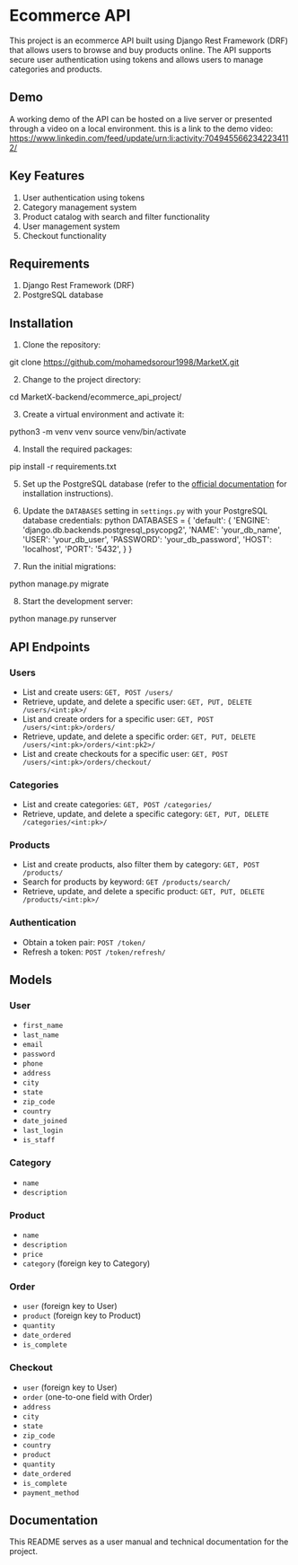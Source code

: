 # Ecommerce API

This project is an ecommerce API built using Django Rest Framework (DRF) that allows users to browse and buy products 
online. The API supports secure user authentication using tokens and allows users to manage categories and products.

## Demo

A working demo of the API can be hosted on a live server or presented through a video on a local environment.
this is a link to the demo video: https://www.linkedin.com/feed/update/urn:li:activity:7049455662342234112/

## Key Features

1. User authentication using tokens
2. Category management system
3. Product catalog with search and filter functionality
4. User management system
5. Checkout functionality

## Requirements

1. Django Rest Framework (DRF)
2. PostgreSQL database

## Installation

1. Clone the repository:

git clone https://github.com/mohamedsorour1998/MarketX.git


2. Change to the project directory:

cd MarketX-backend/ecommerce_api_project/


3. Create a virtual environment and activate it:

python3 -m venv venv
source venv/bin/activate


4. Install the required packages:

pip install -r requirements.txt


5. Set up the PostgreSQL database (refer to the [official documentation](https://www.postgresql.org/docs/current/tutorial-install.html) for installation instructions).

6. Update the `DATABASES` setting in `settings.py` with your PostgreSQL database credentials:
python
DATABASES = {
    'default': {
        'ENGINE': 'django.db.backends.postgresql_psycopg2',
        'NAME': 'your_db_name',
        'USER': 'your_db_user',
        'PASSWORD': 'your_db_password',
        'HOST': 'localhost',
        'PORT': '5432',
    }
}


7. Run the initial migrations:

python manage.py migrate


8. Start the development server:

python manage.py runserver


## API Endpoints

### Users

* List and create users: `GET, POST /users/`
* Retrieve, update, and delete a specific user: `GET, PUT, DELETE /users/<int:pk>/`
* List and create orders for a specific user: `GET, POST /users/<int:pk>/orders/`
* Retrieve, update, and delete a specific order: `GET, PUT, DELETE /users/<int:pk>/orders/<int:pk2>/`
* List and create checkouts for a specific user: `GET, POST /users/<int:pk>/orders/checkout/`

### Categories

* List and create categories: `GET, POST /categories/`
* Retrieve, update, and delete a specific category: `GET, PUT, DELETE /categories/<int:pk>/`

### Products

* List and create products, also filter them by category: `GET, POST /products/`
* Search for products by keyword: `GET /products/search/`
* Retrieve, update, and delete a specific product: `GET, PUT, DELETE /products/<int:pk>/`

### Authentication

* Obtain a token pair: `POST /token/`
* Refresh a token: `POST /token/refresh/`

## Models

### User

* `first_name`
* `last_name`
* `email`
* `password`
* `phone`
* `address`
* `city`
* `state`
* `zip_code`
* `country`
* `date_joined`
* `last_login`
* `is_staff`

### Category

* `name`
* `description`

### Product

* `name`
* `description`
* `price`
* `category` (foreign key to Category)

### Order

* `user` (foreign key to User)
* `product` (foreign key to Product)
* `quantity`
* `date_ordered`
* `is_complete`

### Checkout

* `user` (foreign key to User)
* `order` (one-to-one field with Order)
* `address`
* `city`
* `state`
* `zip_code`
* `country`
* `product`
* `quantity`
* `date_ordered`
* `is_complete`
* `payment_method`


## Documentation

This README serves as a user manual and technical documentation for the project.
